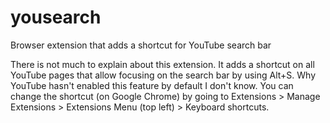 # yousearch
Browser extension that adds a shortcut for YouTube search bar

There is not much to explain about this extension. It adds a shortcut on all YouTube pages that allow focusing on the search bar by using Alt+S. Why YouTube hasn't enabled this feature by default I don't know. You can change the shortcut (on Google Chrome) by going to Extensions > Manage Extensions > Extensions Menu (top left) > Keyboard shortcuts.
